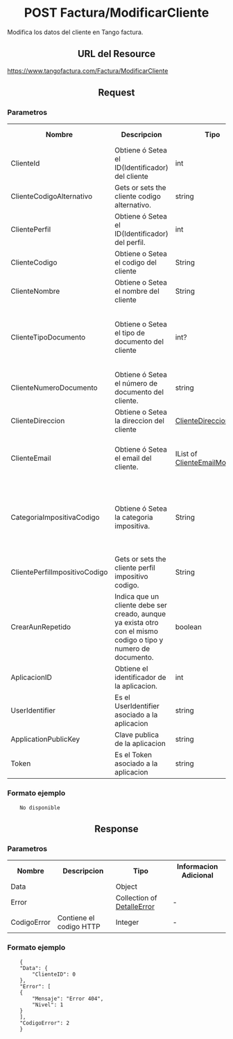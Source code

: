 
<h1 align="center">POST Factura/ModificarCliente</h1>

Modifica los datos del cliente en Tango factura.

<h2 align="center">URL del Resource</h2>

https://www.tangofactura.com/Factura/ModificarCliente

<h2 align="center">Request</h2>

<h3>Parametros</h3>
<table style="width:100%;">
<tr>
    <th>Nombre</th>
    <th>Descripcion</th>
    <th>Tipo</th>
    <th>Obligatorio</th>
    <th>Informacion Adicional</th>
</tr>
<tr>
    <td>ClienteId</td>
    <td>Obtiene ó Setea el ID(Identificador) del cliente</td>
    <td>int</td>
    <td>Si</td>
    <td></td>
</tr>
<tr>
    <td>ClienteCodigoAlternativo</td>
    <td>Gets or sets the cliente codigo alternativo.</td>
    <td>string</td>
    <td>Si</td>
    <td></td>
</tr>
<tr>
    <td>ClientePerfil</td>
    <td>Obtiene ó Setea el ID(Identificador) del perfil.</td>
    <td>int</td>
    <td>Si</td>
    <td>1: Cliente <br>2: Proveedor <br>3: Cliente/Proveedor</td>
</tr>
<tr>
    <td>ClienteCodigo</td>
    <td>Obtiene o Setea el codigo del cliente</td>
    <td>String</td>
    <td>Si</td>
    <td>Longitud máxima: 10 caracteres.</td>
</tr>
<tr>
    <td>ClienteNombre</td>
    <td>Obtiene o Setea el nombre del cliente</td>
    <td>String</td>
    <td>Si</td>
    <td>-</td>
</tr>
<tr>
    <td>ClienteTipoDocumento</td>
    <td>Obtiene o Setea el tipo de documento del cliente</td>
    <td>int?</td>
    <td></td>
    <td>Valores posibles: <br> DNI 1 <br> CUIT 2 <br> CI 3 <br> LE 4 <br> LC 5 <br> CUIL 6</td>
</tr>
<tr>
    <td>ClienteNumeroDocumento</td>
    <td>Obtiene ó Setea el número de documento del cliente.</td>
    <td>string</td>
    <td>Si</td>
    <td></td>
</tr>
<tr>
    <td>ClienteDireccion</td>
    <td>Obtiene o Setea la direccion del cliente</td>
    <td><a href="Tipos de datos/ClienteDireccionModel.md">ClienteDireccionModel</a></td>
    <td>No</td>
    <td>-</td>
</tr>
<tr>
    <td>ClienteEmail</td>
    <td>Obtiene ó Setea el email del cliente.</td>
    <td>IList of <a href="Tipos de datos/ClienteEmailModel.md">ClienteEmailModel</a></td>
    <td>No</td>
    <td>A esta dirección se le enviará el comprobante electrónico luego de aprobarse.</td>
</tr>
<tr>
    <td>CategoriaImpositivaCodigo</td>
    <td>Obtiene ó Setea la categoria impositiva.</td>
    <td>String</td>
    <td>Si</td>
    <td>Puede ser: </br> EX: Exento</br> MT: Responsable Monotributo </br> CF: Consumidor Final</br> RI: Responsable Inscripto</td>
</tr>
<tr>
    <td>ClientePerfilImpositivoCodigo</td>
    <td>Gets or sets the cliente perfil impositivo codigo.</td>
    <td>String</td>
    <td>Si</td>
    <td></td>
</tr>
<tr>
    <td>CrearAunRepetido</td>
    <td>Indica que un cliente debe ser creado, aunque ya exista otro con el mismo codigo o tipo y numero de documento.</td>
    <td>boolean</td>
    <td>Si</td>
    <td></td>
</tr>
<tr>
    <td>AplicacionID</td>
    <td>Obtiene el identificador de la aplicacion.</td>
    <td>int</td>
    <td>Si</td>
    <td></td>
</tr>
<tr>
    <td>UserIdentifier</td>
    <td>Es el UserIdentifier asociado a la aplicacion</td>
    <td>string</td>
    <td>Si</td>
    <td>-</td>
</tr>
<tr>
    <td>ApplicationPublicKey</td>
    <td>Clave publica de la aplicacion</td>
    <td>string</td>
    <td>Si</td>
    <td>-</td>
</tr>
<tr>
    <td>Token</td>
    <td>Es el Token asociado a la aplicacion</td>
    <td>string</td>
    <td>Si</td>
    <td>-</td>
</tr>

</table>

<h3>Formato ejemplo</h3>

```
    No disponible
```

<h2 align="center">Response</h2>
<h3>Parametros</h3>
<table style="width: 100%;">
    <tr>
        <th>Nombre</th>
        <th>Descripcion</th>
        <th>Tipo</th>
        <th>Informacion Adicional</th>
    </tr>
    <tr>
        <td>Data</td>
        <td></td>
        <td>Object</td>
        <td></td>
    </tr>
    <tr>
        <td>Error</td>
        <td></td>
        <td>Collection of <a href="/Guias/Tipos de datos/DetalleError.md">DetalleError</a></td>
        <td>-</td>
    </tr>
    <tr>
        <td>CodigoError</td>
        <td>Contiene el codigo HTTP</td>
        <td>Integer</td>
        <td>-</td>
    </tr>
</table>
<h3>Formato ejemplo</h3>

```
    {
    "Data": {
        "ClienteID": 0
    },
    "Error": [
    {
        "Mensaje": "Error 404",
        "Nivel": 1
    }
    ],
    "CodigoError": 2
    }
```